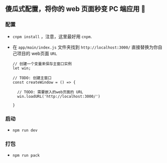 ## 傻瓜式配置，将你的 web 页面秒变 PC 端应用 🤺

### 配置

* `cnpm install` ，注意，这里最好用 `cnpm`.
* 在 `app/main/index.js` 文件夹找到 `http://localhost:3000/` 直接替换为你自己项目的 web页面 `URL`

  ```
  // 创建一个变量来保存主窗口实例
  let win;

  // TODO: 创建主窗口
  const createWindow = () => {

    // TODO: 需要嵌入的web页面的 URL
    win.loadURL('http://localhost:3000/')

  }
  ```

### 启动

* `npm run dev`

### 打包

* `npm run pack`
